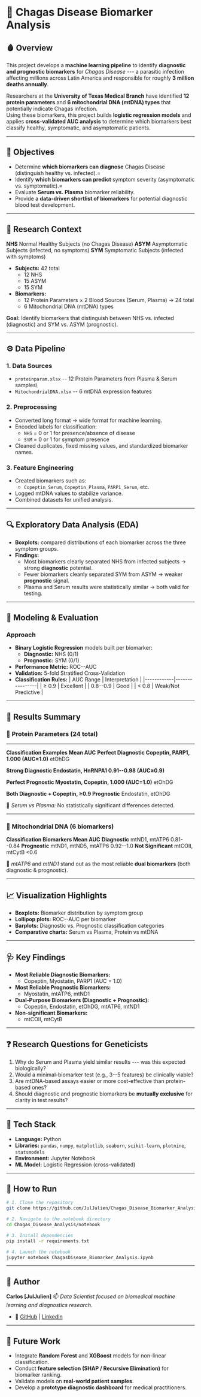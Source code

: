 # 🧬 Chagas Disease Biomarker Analysis

## 🩸 Overview

This project develops a **machine learning pipeline** to identify
**diagnostic and prognostic biomarkers** for *Chagas Disease* --- a
parasitic infection affecting millions across Latin America and
responsible for roughly **3 million deaths annually**.

Researchers at the **University of Texas Medical Branch** have
identified **12 protein parameters** and **6 mitochondrial DNA (mtDNA)
types** that potentially indicate Chagas infection.\
Using these biomarkers, this project builds **logistic regression
models** and applies **cross-validated AUC analysis** to determine which
biomarkers best classify healthy, symptomatic, and asymptomatic
patients.

------------------------------------------------------------------------

## 🎯 Objectives

-   Determine **which biomarkers can diagnose** Chagas Disease
    (distinguish healthy vs. infected).\=
-   Identify **which biomarkers can predict** symptom severity
    (asymptomatic vs. symptomatic).\=
-   Evaluate **Serum vs. Plasma** biomarker reliability.
-   Provide a **data-driven shortlist of biomarkers** for potential
    diagnostic blood test development.

------------------------------------------------------------------------

## 🧠 Research Context

  **NHS**    Normal Healthy Subjects (no Chagas Disease)
  **ASYM**   Asymptomatic Subjects (infected, no symptoms)
  **SYM**    Symptomatic Subjects (infected with symptoms)

-   **Subjects:** 42 total
    -   12 NHS
    -   15 ASYM
    -   15 SYM
-   **Biomarkers:**
    -   12 Protein Parameters × 2 Blood Sources (Serum, Plasma) → 24
        total
    -   6 Mitochondrial DNA (mtDNA) types

**Goal:** Identify biomarkers that distinguish between NHS vs. infected
(diagnostic) and SYM vs. ASYM (prognostic).

------------------------------------------------------------------------

## ⚙️ Data Pipeline

### 1. **Data Sources**

-   `proteinparam.xlsx` -- 12 Protein Parameters from Plasma & Serum
    samples\
-   `MitochondrialDNA.xlsx` -- 6 mtDNA expression features

### 2. **Preprocessing**

-   Converted long format → wide format for machine learning.
-   Encoded labels for classification:
    -   `NHS` = 0 or 1 for presence/absence of disease
    -   `SYM` = 0 or 1 for symptom presence
-   Cleaned duplicates, fixed missing values, and standardized biomarker
    names.

### 3. **Feature Engineering**

-   Created biomarkers such as:
    -   `Copeptin_Serum`, `Copeptin_Plasma`, `PARP1_Serum`, etc.
-   Logged mtDNA values to stabilize variance.
-   Combined datasets for unified analysis.

------------------------------------------------------------------------

## 🔍 Exploratory Data Analysis (EDA)

-   **Boxplots:** compared distributions of each biomarker across the
    three symptom groups.
-   **Findings:**
    -   Most biomarkers clearly separated NHS from infected subjects →
        strong **diagnostic** potential.
    -   Fewer biomarkers cleanly separated SYM from ASYM → weaker
        **prognostic** signal.
    -   Plasma and Serum results were statistically similar → both valid
        for testing.

------------------------------------------------------------------------

## 🧮 Modeling & Evaluation

### Approach

-   **Binary Logistic Regression** models built per biomarker:
    -   **Diagnostic:** NHS (0/1)
    -   **Prognostic:** SYM (0/1)
-   **Performance Metric:** ROC--AUC
-   **Validation:** 5-fold Stratified Cross-Validation
-   **Classification Rules:** \| AUC Range \| Interpretation \|
    \|------------\|----------------\| \| ≥ 0.9 \| Excellent \| \|
    0.8--0.9 \| Good \| \| \< 0.8 \| Weak/Not Predictive \|

------------------------------------------------------------------------

## 🧩 Results Summary

### 🧪 **Protein Parameters (24 total)**

  -----------------------------------------------------------------------
  **Classification                Examples             Mean AUC**
  **Perfect Diagnostic          Copeptin, PARP1,     1.000
  (AUC=1.0)**                   etOhDG               

  **Strong Diagnostic           Endostatin, HnRNPA1  0.91--0.98
  (AUC≥0.9)**                                        

  **Perfect Prognostic          Myostatin, Copeptin, 1.000
  (AUC=1.0)**                   etOhDG               

  **Both Diagnostic +           Copeptin,            ≥0.9
  Prognostic**                  Endostatin, etOhDG   

🧩 *Serum vs Plasma:* No statistically significant differences detected.

------------------------------------------------------------------------

### 🧬 **Mitochondrial DNA (6 biomarkers)**

  **Classification        Biomarkers             Mean AUC**
  **Diagnostic**        mtND1, mtATP6          0.81--0.84
  **Prognostic**        mtND1, mtND5, mtATP6   0.92--1.0
  **Not Significant**   mtCOII, mtCytB         \<0.6

🧩 *mtATP6* and *mtND1* stand out as the most reliable **dual
biomarkers** (both diagnostic & prognostic).

------------------------------------------------------------------------

## 📈 Visualization Highlights

-   **Boxplots:** Biomarker distribution by symptom group
-   **Lollipop plots:** ROC--AUC per biomarker
-   **Barplots:** Diagnostic vs. Prognostic classification categories
-   **Comparative charts:** Serum vs Plasma, Protein vs mtDNA

------------------------------------------------------------------------

## 🩺 Key Findings

-   **Most Reliable Diagnostic Biomarkers:**
    -   Copeptin, Myostatin, PARP1 (AUC = 1.0)
-   **Most Reliable Prognostic Biomarkers:**
    -   Myostatin, mtATP6, mtND1
-   **Dual-Purpose Biomarkers (Diagnostic + Prognostic):**
    -   Copeptin, Endostatin, etOhDG, mtATP6, mtND1
-   **Non-significant Biomarkers:**
    -   mtCOII, mtCytB

------------------------------------------------------------------------

## ❓ Research Questions for Geneticists

1.  Why do Serum and Plasma yield similar results --- was this expected
    biologically?
2.  Would a minimal-biomarker test (e.g., 3--5 features) be clinically
    viable?
3.  Are mtDNA-based assays easier or more cost-effective than
    protein-based ones?
4.  Should diagnostic and prognostic biomarkers be **mutually
    exclusive** for clarity in test results?

------------------------------------------------------------------------

## 🧾 Tech Stack

-   **Language:** Python
-   **Libraries:**
    `pandas`, `numpy`, `matplotlib`, `seaborn`, `scikit-learn`,
    `plotnine`, `statsmodels`
-   **Environment:** Jupyter Notebook
-   **ML Model:** Logistic Regression (cross-validated)

------------------------------------------------------------------------

## 🚀 How to Run

``` bash
# 1. Clone the repository
git clone https://github.com/JulJulien/Chagas_Disease_Biomarker_Analysis.git

# 2. Navigate to the notebook directory
cd Chagas_Disease_Analysis/notebook

# 3. Install dependencies
pip install -r requirements.txt

# 4. Launch the notebook
jupyter notebook ChagasDisease_Biomarker_Analysis.ipynb
```

------------------------------------------------------------------------

## 🧃 Author

**Carlos \[JulJulien\]**
📫 *Data Scientist focused on biomedical machine learning and
diagnostics research.*
- 🔗 [GitHub](https://github.com/JulJulien) \|
[LinkedIn](https://www.linkedin.com/in/)

------------------------------------------------------------------------

## 🌟 Future Work

-   Integrate **Random Forest** and **XGBoost** models for non-linear
    classification.
-   Conduct **feature selection (SHAP / Recursive Elimination)** for
    biomarker ranking.
-   Validate models on **real-world patient samples**.
-   Develop a **prototype diagnostic dashboard** for medical
    practitioners.
